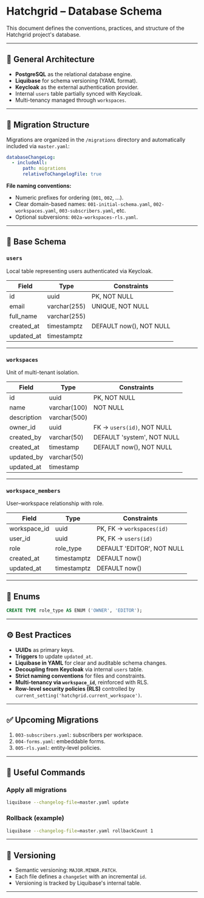 # Hatchgrid – Database Schema

This document defines the conventions, practices, and structure of the Hatchgrid project's database.

---

## 🧱 General Architecture

- **PostgreSQL** as the relational database engine.
- **Liquibase** for schema versioning (YAML format).
- **Keycloak** as the external authentication provider.
- Internal `users` table partially synced with Keycloak.
- Multi-tenancy managed through `workspaces`.

---

## 📁 Migration Structure

Migrations are organized in the `/migrations` directory and automatically included via `master.yaml`:

```yaml
databaseChangeLog:
  - includeAll:
      path: migrations
      relativeToChangelogFile: true
```

**File naming conventions:**

- Numeric prefixes for ordering (`001`, `002`, ...).
- Clear domain-based names: `001-initial-schema.yaml`, `002-workspaces.yaml`, `003-subscribers.yaml`, etc.
- Optional subversions: `002a-workspaces-rls.yaml`.

---

## 📐 Base Schema

### `users`
Local table representing users authenticated via Keycloak.

| Field       | Type           | Constraints                     |
|-------------|----------------|----------------------------------|
| id          | uuid           | PK, NOT NULL                    |
| email       | varchar(255)   | UNIQUE, NOT NULL                |
| full_name   | varchar(255)   |                                |
| created_at  | timestamptz    | DEFAULT now(), NOT NULL         |
| updated_at  | timestamptz    |                                |

---

### `workspaces`
Unit of multi-tenant isolation.

| Field       | Type            | Constraints                        |
|-------------|-----------------|------------------------------------|
| id          | uuid            | PK, NOT NULL                       |
| name        | varchar(100)    | NOT NULL                           |
| description | varchar(500)    |                                    |
| owner_id    | uuid            | FK → `users(id)`, NOT NULL         |
| created_by  | varchar(50)     | DEFAULT 'system', NOT NULL         |
| created_at  | timestamp       | DEFAULT now(), NOT NULL            |
| updated_by  | varchar(50)     |                                    |
| updated_at  | timestamp       |                                    |

---

### `workspace_members`
User–workspace relationship with role.

| Field        | Type         | Constraints                             |
|--------------|--------------|-----------------------------------------|
| workspace_id | uuid         | PK, FK → `workspaces(id)`               |
| user_id      | uuid         | PK, FK → `users(id)`                    |
| role         | role_type    | DEFAULT 'EDITOR', NOT NULL              |
| created_at   | timestamptz  | DEFAULT now()                           |
| updated_at   | timestamptz  | DEFAULT now()                           |

---

## 🔁 Enums

```sql
CREATE TYPE role_type AS ENUM ('OWNER', 'EDITOR');
```

---

## ⚙️ Best Practices

- **UUIDs** as primary keys.
- **Triggers** to update `updated_at`.
- **Liquibase in YAML** for clear and auditable schema changes.
- **Decoupling from Keycloak** via internal `users` table.
- **Strict naming conventions** for files and constraints.
- **Multi-tenancy via `workspace_id`**, reinforced with RLS.
- **Row-level security policies (RLS)** controlled by `current_setting('hatchgrid.current_workspace')`.

---

## ✅ Upcoming Migrations

1. `003-subscribers.yaml`: subscribers per workspace.
2. `004-forms.yaml`: embeddable forms.
3. `005-rls.yaml`: entity-level policies.

---

## 🧪 Useful Commands

### Apply all migrations

```bash
liquibase --changelog-file=master.yaml update
```

### Rollback (example)

```bash
liquibase --changelog-file=master.yaml rollbackCount 1
```

---

## 🧭 Versioning

- Semantic versioning: `MAJOR.MINOR.PATCH`.
- Each file defines a `changeSet` with an incremental `id`.
- Versioning is tracked by Liquibase's internal table.

---
